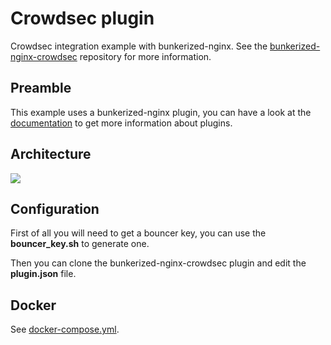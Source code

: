 # Crowdsec plugin

Crowdsec integration example with bunkerized-nginx. See the [bunkerized-nginx-crowdsec](https://github.com/bunkerity/bunkerized-nginx-crowdsec) repository for more information.

## Preamble

This example uses a bunkerized-nginx plugin, you can have a look at the [documentation](https://bunkerized-nginx.readthedocs.io/en/latest/plugins.html) to get more information about plugins.

## Architecture

<img src="https://github.com/bunkerity/bunkerized-nginx/blob/master/examples/crowdsec/architecture.png?raw=true" />

## Configuration

First of all you will need to get a bouncer key, you can use the **bouncer_key.sh** to generate one.

Then you can clone the bunkerized-nginx-crowdsec plugin and edit the **plugin.json** file.

## Docker

See [docker-compose.yml](https://github.com/bunkerity/bunkerized-nginx/blob/master/examples/crowdsec/docker-compose.yml).
